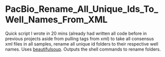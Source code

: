 # PacBio_Rename_All_Unique_Ids_To_Well_Names_From_XML

Quick script I wrote in 20 mins (already had written all code before in previous projects aside from pulling tags from xml) to take all consensus xml files in all samples, rename all unique id folders to their respective well names. Uses [beautifulsoup](https://www.crummy.com/software/BeautifulSoup/bs4/doc/). Outputs the shell commands to rename folders.

